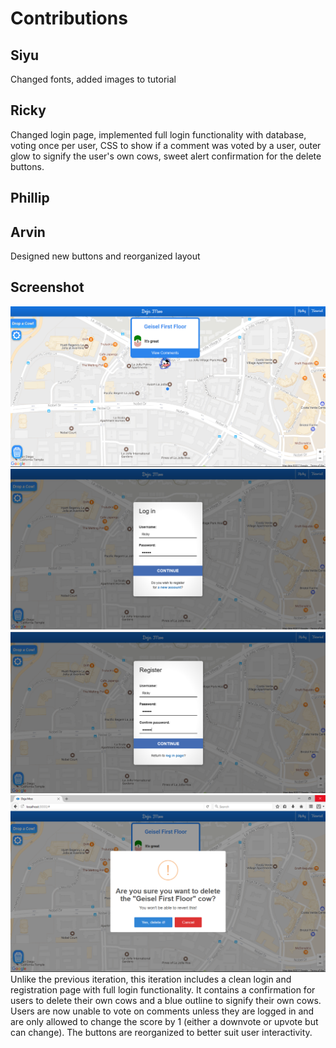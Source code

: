 # Contributions

## Siyu
Changed fonts, added images to tutorial

## Ricky
Changed login page, implemented full login functionality with database, voting once per user, CSS to show if a comment was voted by a user, outer glow to signify the user's own cows, sweet alert confirmation for the delete buttons.

## Phillip

## Arvin
Designed new buttons and reorganized layout

## Screenshot
![Screenshot](Images/milestone13_1.png)
![Screenshot](Images/milestone13_2.png)
![Screenshot](Images/milestone13_3.png)
![Screenshot](Images/milestone13_4.png)
Unlike the previous iteration, this iteration includes a clean login and registration page with full login functionality.  It contains a confirmation for users to delete their own cows and a blue outline to signify their own cows.  Users are now unable to vote on comments unless they are logged in and are only allowed to change the score by 1 (either a downvote or upvote but can change).  The buttons are reorganized to better suit user interactivity.       